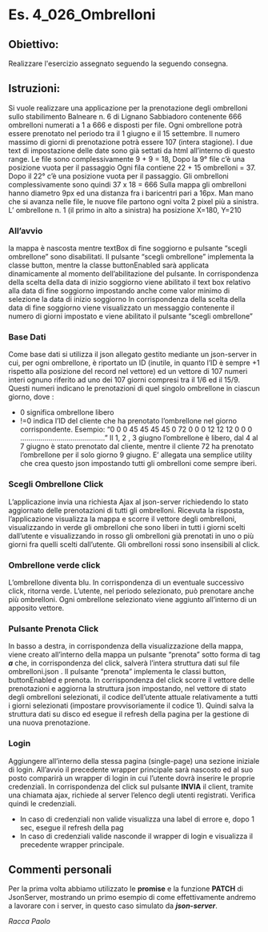 # Es. 4_026_Ombrelloni
## Obiettivo:
Realizzare l'esercizio assegnato seguendo la seguendo consegna.
## Istruzioni:
Si vuole realizzare una applicazione per la prenotazione degli ombrelloni sullo stabilimento Balneare n. 6 di
Lignano Sabbiadoro contenente 666 ombrelloni numerati a 1 a 666 e disposti per file.
Ogni ombrellone potrà essere prenotato nel periodo tra il 1 giugno e il 15 settembre. Il numero massimo di
giorni di prenotazione potrà essere 107 (intera stagione).
I due text di impostazione delle date sono già settati da html all’interno di questo range.
Le file sono complessivamente 9 + 9 = 18, Dopo la 9° file c’è una posizione vuota per il passaggio
Ogni fila contiene 22 + 15 ombrelloni = 37. Dopo il 22° c’è una posizione vuota per il passaggio.
Gli ombrelloni complessivamente sono quindi 37 x 18 = 666
Sulla mappa gli ombrelloni hanno diametro 9px ed una distanza fra i baricentri pari a 16px.
Man mano che si avanza nelle file, le nuove file partono ogni volta 2 pixel più a sinistra.
L’ ombrellone n. 1 (il primo in alto a sinistra) ha posizione X=180, Y=210
### All’avvio
la mappa è nascosta mentre textBox di fine soggiorno e pulsante “scegli ombrellone” sono disabilitati.
Il pulsante “scegli ombrellone” implementa la classe button, mentre la classe buttonEnabled sarà
applicata dinamicamente al momento dell’abilitazione del pulsante.
In corrispondenza della scelta della data di inizio soggiorno viene abilitato il text box relativo alla data di
fine soggiorno impostando anche come valor minimo di selezione la data di inizio soggiorno
In corrispondenza della scelta della data di fine soggiorno viene visualizzato un messaggio contenente il
numero di giorni impostato e viene abilitato il pulsante “scegli ombrellone”
### Base Dati
Come base dati si utilizza il json allegato gestito mediante un json-server in cui, per ogni ombrellone, è
riportato un ID (inutile, in quanto l’ID è sempre +1 rispetto alla posizione del record nel vettore) ed un
vettore di 107 numeri interi ognuno riferito ad uno dei 107 giorni compresi tra il 1/6 ed il 15/9.
Questi numeri indicano le prenotazioni di quel singolo ombrellone in ciascun giorno, dove :
- 0 significa ombrellone libero
- !=0 indica l’ID del cliente che ha prenotato l’ombrellone nel giorno corrispondente. Esempio:
“0 0 0 45 45 45 45 0 72 0 0 0 12 12 12 0 0 0 ……………………………………”
Il 1, 2 , 3 giugno l’ombrellone è libero, dal 4 al 7 giugno è stato prenotato dal cliente, mentre il
cliente 72 ha prenotato l’ombrellone per il solo giorno 9 giugno.
E’ allegata una semplice utility che crea questo json impostando tutti gli ombrelloni come sempre iberi.
### Scegli Ombrellone Click
L’applicazione invia una richiesta Ajax al json-server richiedendo lo stato aggiornato delle prenotazioni di
tutti gli ombrelloni. Ricevuta la risposta, l’applicazione visualizza la mappa e scorre il vettore degli
ombrelloni, visualizzando in verde gli ombrelloni che sono liberi in tutti i giorni scelti dall’utente e
visualizzando in rosso gli ombrelloni già prenotati in uno o più giorni fra quelli scelti dall’utente.
Gli ombrelloni rossi sono insensibili al click.
### Ombrellone verde click
L’ombrellone diventa blu. In corrispondenza di un eventuale successivo click, ritorna verde.
L’utente, nel periodo selezionato, può prenotare anche più ombrelloni.
Ogni ombrellone selezionato viene aggiunto all’interno di un apposito vettore.
### Pulsante Prenota Click
In basso a destra, in corrispondenza della visualizzazione della mappa, viene creato all’interno della mappa
un pulsante “prenota” sotto forma di tag ***a*** che, in corrispondenza del click, salverà l’intera struttura
dati sul file ombrelloni.json . Il pulsante “prenota” implementa le classi button, buttonEnabled e prenota.
In corrispondenza del click scorre il vettore delle prenotazioni e aggiorna la struttura json impostando, nel
vettore di stato degli ombrelloni selezionati, il codice dell’utente attuale relativamente a tutti i giorni
selezionati (impostare provvisoriamente il codice 1). Quindi salva la struttura dati su disco ed esegue il
refresh della pagina per la gestione di una nuova prenotazione.
### Login
Aggiungere all’interno della stessa pagina (single-page) una sezione iniziale di login. All’avvio il precedente
wrapper principale sarà nascosto ed al suo posto comparirà un wrapper di login in cui l’utente dovrà
inserire le proprie credenziali. In corrispondenza del click sul pulsante **INVIA** il client, tramite una chiamata
ajax, richiede al server l’elenco degli utenti registrati. Verifica quindi le credenziali.
- In caso di credenziali non valide visualizza una label di errore e, dopo 1 sec, esegue il refresh della pag
- In caso di credenziali valide nasconde il wrapper di login e visualizza il precedente wrapper principale.

## Commenti personali
Per la prima volta abbiamo utilizzato le **promise** e la funzione **PATCH** di JsonServer, mostrando un primo esempio di come effettivamente andremo a lavorare con i server, in questo caso simulato da ***json-server***.

*Racca Paolo*
